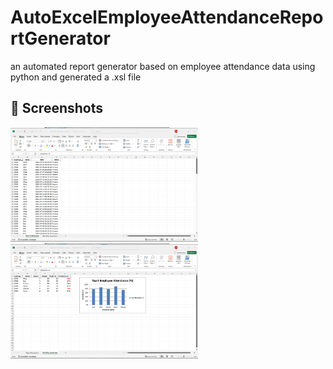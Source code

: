 # AutoExcelEmployeeAttendanceReportGenerator
an automated report generator based on employee attendance data using python and generated a .xsl file

## 📸 Screenshots

<p float="left">
  <img src="ss1.png" width="300" />
  <img src="ss2.png" width="300" />
</p>
